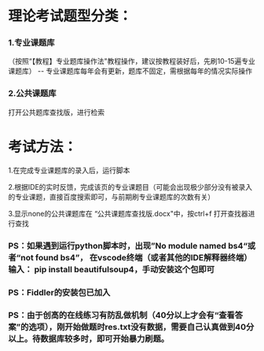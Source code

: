 # 理论考试题型分类：
### 1.专业课题库
（按照“【教程】专业题库操作法"教程操作，建议按教程装好后，先刷10-15遍专业课题库）  -- 专业课题库每年会有更新，题库不固定，需根据每年的情况实际操作
### 2.公共课题库
打开公共题库查找版，进行检索

# 考试方法：
1.在完成专业课题库的录入后，运行脚本

2.根据IDE的实时反馈，完成该页的专业课题目（可能会出现极少部分没有被录入的专业课题，直接百度搜索即可，与前期刷专业课题库的次数有关）

3.显示none的公共课题库在 “公共课题库查找版.docx"中，按ctrl+f 打开查找器进行查找

### PS：如果遇到运行python脚本时，出现”No module named bs4“或者“not found bs4”， 在vscode终端（或者其他的IDE解释器终端）输入： pip install beautifulsoup4，手动安装这个包即可
### PS：Fiddler的安装包已加入
### PS：由于创高的在线练习有防乱做机制（40分以上才会有“查看答案”的选项），刚开始做题时res.txt没有数据，需要自己认真做到40分以上。待数据库较多时，即可开始暴力刷题。
